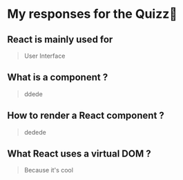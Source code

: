 # My responses for the Quizz🤔

## React is mainly used for
> User Interface
## What is a component ?
> ddede
## How to render a React component ?
> dedede
## What React uses a virtual DOM ?
> Because it's cool